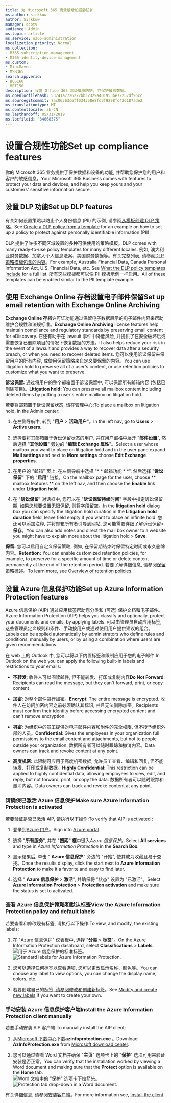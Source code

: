 ```yaml
---
title: 为 Microsoft 365 商业版增加威胁防护
ms.author: sirkkuw
author: Sirkkuw
manager: scotv
audience: Admin
ms.topic: article
ms.service: o365-administration
localization_priority: Normal
ms.collection:
- M365-subscription-management
- M365-identity-device-management
ms.custom:
- MiniMaven
- MSB365
search.appverid:
- BCS160
- MET150
description: 设置 Office 365 高级威胁防护, 并保护敏感数据。
ms.openlocfilehash: 53741a7726222bb32329a401953be72257df95cc
ms.sourcegitcommit: 7ac06563c6ff034358e8fd3f9298fc426187ade2
ms.translationtype: MT
ms.contentlocale: zh-CN
ms.lasthandoff: 05/31/2019
ms.locfileid: "34668375"
---
```

# <a name="set-up-compliance-features"></a><span data-ttu-id="5d5f9-103">设置合规性功能</span><span class="sxs-lookup"><span data-stu-id="5d5f9-103">Set up compliance features</span></span>

<span data-ttu-id="5d5f9-104">你的 Microsoft 365 业务提供了保护数据和设备的功能, 并帮助您保护您的用户和客户的敏感信息。</span><span class="sxs-lookup"><span data-stu-id="5d5f9-104">Your Microsoft 365 Business comes with features to protect your data and devices, and help you keep yours and your customers' sensitive information secure.</span></span>

## <a name="set-up-dlp-features"></a><span data-ttu-id="5d5f9-105">设置 DLP 功能</span><span class="sxs-lookup"><span data-stu-id="5d5f9-105">Set up DLP features</span></span>

<span data-ttu-id="5d5f9-106">有关如何设置策略以防止个人身份信息 (PII) 的示例, 请参阅[从模板创建 DLP 策略](https://support.office.com/article/59414438-99f5-488b-975c-5023f2254369)。</span><span class="sxs-lookup"><span data-stu-id="5d5f9-106">See [Create a DLP policy from a template](https://support.office.com/article/59414438-99f5-488b-975c-5023f2254369) for an example on how to set up a policy to protect against personally identifiable information (PII).</span></span> 
  
<span data-ttu-id="5d5f9-107">DLP 提供了许多不同区域设置的多种可供使用的策略模板。</span><span class="sxs-lookup"><span data-stu-id="5d5f9-107">DLP comes with many ready-to-use policy templates for many different locales.</span></span> <span data-ttu-id="5d5f9-108">例如, 澳大利亚财务数据、加拿大个人信息法案、美国财务数据等。有关完整列表, 请参阅[DLP 策略模板包含的内容](https://support.office.com/article/c2e588d3-8f4f-4937-a286-8c399f28953a)。</span><span class="sxs-lookup"><span data-stu-id="5d5f9-108">For example, Australia Financial Data, Canada Personal Information Act, U.S. Financial Data, etc. See [What the DLP policy templates include](https://support.office.com/article/c2e588d3-8f4f-4937-a286-8c399f28953a) for a full list.</span></span> <span data-ttu-id="5d5f9-109">所有这些模板都可以像 PII 模板示例一样启用。</span><span class="sxs-lookup"><span data-stu-id="5d5f9-109">All of these templates can be enabled similar to the PII template example.</span></span> 
  
## <a name="set-up-email-retention-with-exchange-online-archiving"></a><span data-ttu-id="5d5f9-110">使用 Exchange Online 存档设置电子邮件保留</span><span class="sxs-lookup"><span data-stu-id="5d5f9-110">Set up email retention with Exchange Online Archiving</span></span>

 <span data-ttu-id="5d5f9-111">**Exchange Online 存档**许可证功能通过保留电子数据展示的电子邮件内容来帮助维护合规性和法规标准。</span><span class="sxs-lookup"><span data-stu-id="5d5f9-111">**Exchange Online Archiving** license features help maintain compliance and regulatory standards by preserving email content for eDiscovery.</span></span> <span data-ttu-id="5d5f9-112">它还有助于在 lawsuit 事件中降低风险, 并提供了在安全破坏后或需要恢复已删除项目的情况下恢复数据的方法。</span><span class="sxs-lookup"><span data-stu-id="5d5f9-112">It also helps reduce your risk in the event of a lawsuit and provides a way to recover data after a security breach, or when you need to recover deleted items.</span></span> <span data-ttu-id="5d5f9-113">您可以使用诉讼保留来保留用户的所有内容, 或使用保留策略来自定义要保留的内容。</span><span class="sxs-lookup"><span data-stu-id="5d5f9-113">You can use litigation hold to preserve all of a user's content, or use retention policies to customize what you want to preserve.</span></span>
  
<span data-ttu-id="5d5f9-114">**诉讼保留:** 通过将用户的整个邮箱置于诉讼保留中, 可以保留所有邮箱内容 (包括已删除项目)。</span><span class="sxs-lookup"><span data-stu-id="5d5f9-114">**Litigation hold:** You can preserve all mailbox content including deleted items by putting a user's entire mailbox on litigation hold.</span></span> 
    
<span data-ttu-id="5d5f9-115">若要将邮箱置于诉讼保留状态, 请在管理中心:</span><span class="sxs-lookup"><span data-stu-id="5d5f9-115">To place a mailbox on litigation hold, in the Admin center:</span></span>
    
1. <span data-ttu-id="5d5f9-116">在左侧导航中, 转到 "**用户** \> **活动用户**"。</span><span class="sxs-lookup"><span data-stu-id="5d5f9-116">In the left nav, go to **Users** \> **Active users**.</span></span>
    
2. <span data-ttu-id="5d5f9-117">选择要将其邮箱置于诉讼保留状态的用户, 并在用户窗格中展开 "**邮件设置**", 然后选择 "**其他设置**" 旁边的 "**编辑 Exchange 属性**"。</span><span class="sxs-lookup"><span data-stu-id="5d5f9-117">Select a user whose mailbox you want to place on litigation hold and in the user pane expand **Mail settings** and next to **More settings** choose **Edit Exchange properties**.</span></span>
    
3. <span data-ttu-id="5d5f9-118">在用户的 "邮箱" 页上, 在左侧导航中选择 "\* \* 邮箱功能 \* \*", 然后选择 "**诉讼保留**" 下的 "**启用**" 链接。</span><span class="sxs-lookup"><span data-stu-id="5d5f9-118">On the mailbox page for the user, choose \*\* mailbox features \*\* on the left nav, and then choose the **Enable** link under **Litigation hold**.</span></span>
    
4. <span data-ttu-id="5d5f9-119">在 "**诉讼保留**" 对话框中, 您可以在 "**诉讼保留持续时间**" 字段中指定诉讼保留期, 如果您想要设置无限保留, 则将字段留空。</span><span class="sxs-lookup"><span data-stu-id="5d5f9-119">In the **litigation hold** dialog box you can specify the litigation hold duration in the **Litigation hold duration** field, leave field empty if you want to place an infinite hold.</span></span> <span data-ttu-id="5d5f9-120">您还可以添加注释, 并将邮箱所有者引导到网站, 您可能需要详细了解诉讼保留\> **保存**。</span><span class="sxs-lookup"><span data-stu-id="5d5f9-120">You can also add notes and direct the mail box owner to a website you might have to explain more about the litigation hold \> **Save**.</span></span>
    
<span data-ttu-id="5d5f9-121">**保留:** 您可以启用自定义保留策略, 例如, 在保留期结束时保留特定时间或永久删除内容。</span><span class="sxs-lookup"><span data-stu-id="5d5f9-121">**Retention:** You can enable customized retention policies, for example, to preserve for a specific amount of time or delete content permanently at the end of the retention period.</span></span> <span data-ttu-id="5d5f9-122">若要了解详细信息, 请参阅[保留策略概述](https://support.office.com/article/5e377752-700d-4870-9b6d-12bfc12d2423)。</span><span class="sxs-lookup"><span data-stu-id="5d5f9-122">To learn more, see [Overview of retention policies](https://support.office.com/article/5e377752-700d-4870-9b6d-12bfc12d2423).</span></span>

## <a name="set-up-azure-information-protection-features"></a><span data-ttu-id="5d5f9-123">设置 Azure 信息保护功能</span><span class="sxs-lookup"><span data-stu-id="5d5f9-123">Set up Azure Information Protection features</span></span>

<span data-ttu-id="5d5f9-124">Azure 信息保护 (AIP) 通过应用标签帮助您分类和 (可选) 保护文档和电子邮件。</span><span class="sxs-lookup"><span data-stu-id="5d5f9-124">Azure Information Protection (AIP) helps you classify and optionally, protect your documents and emails, by applying labels.</span></span> <span data-ttu-id="5d5f9-125">可以由管理员自动应用标签, 这些管理员定义规则和条件、手动按用户或通过使用用户提供建议的组合。</span><span class="sxs-lookup"><span data-stu-id="5d5f9-125">Labels can be applied automatically by administrators who define rules and conditions, manually by users, or by using a combination where users are given recommendations.</span></span>

<span data-ttu-id="5d5f9-126">在 web 上的 Outlook 中, 您可以将以下内置标签和限制应用于您的电子邮件:</span><span class="sxs-lookup"><span data-stu-id="5d5f9-126">In Outlook on the web you can apply the following built-in labels and restrictions to your emails:</span></span>
  
- <span data-ttu-id="5d5f9-127">**不转发**: 收件人可以阅读邮件, 但不能转发、打印或复制内容</span><span class="sxs-lookup"><span data-stu-id="5d5f9-127">**Do Not Forward**: Recipients can read the message, but they can't forward, print, or copy content</span></span>
    
- <span data-ttu-id="5d5f9-128">**加密**: 对整个邮件进行加密。</span><span class="sxs-lookup"><span data-stu-id="5d5f9-128">**Encrypt**: The entire message is encrypted.</span></span> <span data-ttu-id="5d5f9-129">收件人在访问加密内容之前必须确认其标识, 并且无法删除加密。</span><span class="sxs-lookup"><span data-stu-id="5d5f9-129">Recipients must confirm their identity before accessing encrypted content and can't remove encryption.</span></span>
    
- <span data-ttu-id="5d5f9-130">**机密**: 为组织中的员工提供对电子邮件内容和附件的完全权限, 但不授予组织外部的人员。</span><span class="sxs-lookup"><span data-stu-id="5d5f9-130">**Confidential**: Gives the employees in your organization full permissions to the email content and attachments, but not to people outside your organization.</span></span> <span data-ttu-id="5d5f9-131">数据所有者可以随时跟踪和撤消内容。</span><span class="sxs-lookup"><span data-stu-id="5d5f9-131">Data owners can track and revoke content at any point.</span></span>
    
- <span data-ttu-id="5d5f9-132">**高度机密**: 此限制可应用于高度机密数据, 允许员工查看、编辑和回复, 但不能转发、打印或复制数据。</span><span class="sxs-lookup"><span data-stu-id="5d5f9-132">**Highly Confidential**: This restriction can be applied to highly confidential data, allowing employees to view, edit, and reply, but not forward, print, or copy the data.</span></span> <span data-ttu-id="5d5f9-133">数据所有者可以随时跟踪和撤消内容。</span><span class="sxs-lookup"><span data-stu-id="5d5f9-133">Data owners can track and revoke content at any point.</span></span>

### <a name="make-sure-azure-information-protection-is-activated"></a><span data-ttu-id="5d5f9-134">请确保已激活 Azure 信息保护</span><span class="sxs-lookup"><span data-stu-id="5d5f9-134">Make sure Azure Information Protection is activated</span></span>

<span data-ttu-id="5d5f9-135">若要验证是否已激活 AIP, 请执行以下操作:</span><span class="sxs-lookup"><span data-stu-id="5d5f9-135">To verify that AIP is activated :</span></span>

1. <span data-ttu-id="5d5f9-136">登录到[Azure 门户](https://portal.azure.com/)。</span><span class="sxs-lookup"><span data-stu-id="5d5f9-136">Sign into [Azure portal](https://portal.azure.com/).</span></span>

2. <span data-ttu-id="5d5f9-137">选择 "**所有服务**", 并在 "**搜索" 框**中键入*Azure 信息保护*。</span><span class="sxs-lookup"><span data-stu-id="5d5f9-137">Select **All services** and type in *Azure Information Protection* in the **Search Box**.</span></span>

3. <span data-ttu-id="5d5f9-138">显示结果后, 单击 " **Azure 信息保护**" 旁边的 "开始", 使其成为收藏且易于查找。</span><span class="sxs-lookup"><span data-stu-id="5d5f9-138">Once the results display, click the start next to **Azure Information Protection** to make it a favorite and easy to find later.</span></span>

4. <span data-ttu-id="5d5f9-139">选择 " **Azure 信息保护** \> **激活**", 并确保将 "状态" 设置为 "已激活"。</span><span class="sxs-lookup"><span data-stu-id="5d5f9-139">Select **Azure Information Protection** \> **Protection activation** and make sure the status is set to activated.</span></span> 

### <a name="view-the-azure-information-protection-policy-and-default-labels"></a><span data-ttu-id="5d5f9-140">查看 Azure 信息保护策略和默认标签</span><span class="sxs-lookup"><span data-stu-id="5d5f9-140">View the Azure Information Protection policy and default labels</span></span> 

<span data-ttu-id="5d5f9-141">若要查看和修改现有标签, 请执行以下操作:</span><span class="sxs-lookup"><span data-stu-id="5d5f9-141">To view, and modify, the existing labels:</span></span>

1. <span data-ttu-id="5d5f9-142">在 "Azure 信息保护" 仪表板中, 选择 "**分类** \> **标签**"。</span><span class="sxs-lookup"><span data-stu-id="5d5f9-142">On the Azure Information Protection dashboard, select **Classifications** \> **Labels**.</span></span> <br/><span data-ttu-id="5d5f9-143">![用于 Azure 信息保护的标准标签。](media/AIPLabels.png)</span><span class="sxs-lookup"><span data-stu-id="5d5f9-143">![Standard labels for Azure Information Protection.](media/AIPLabels.png)</span></span>

2. <span data-ttu-id="5d5f9-144">您可以选择任何标签以查看选项, 您可以更改显示名称、颜色等。</span><span class="sxs-lookup"><span data-stu-id="5d5f9-144">You can choose any label to view options, you can change the display name, colors, etc.</span></span>
 
3. <span data-ttu-id="5d5f9-145">若要创建自己的[标签, 请参阅修改和创建新标签](https://docs.microsoft.com/azure/information-protection/infoprotect-tutorial-step2)。</span><span class="sxs-lookup"><span data-stu-id="5d5f9-145">See  [Modify and create new labels](https://docs.microsoft.com/azure/information-protection/infoprotect-tutorial-step2) if you want to create your own.</span></span> 

### <a name="install-the-azure-information-protection-client-manually"></a><span data-ttu-id="5d5f9-146">手动安装 Azure 信息保护客户端</span><span class="sxs-lookup"><span data-stu-id="5d5f9-146">Install the Azure Information Protection client manually</span></span>

<span data-ttu-id="5d5f9-147">若要手动安装 AIP 客户端:</span><span class="sxs-lookup"><span data-stu-id="5d5f9-147">To manually install the AIP client:</span></span>

1. <span data-ttu-id="5d5f9-148">从[Microsoft 下载中心](https://www.microsoft.com/download/details.aspx?id=53018)下载**azinfoprotection.exe** 。</span><span class="sxs-lookup"><span data-stu-id="5d5f9-148">Download **AzInfoProtection.exe** from [Microsoft download center](https://www.microsoft.com/download/details.aspx?id=53018).</span></span>
 
2. <span data-ttu-id="5d5f9-149">您可以通过查看 Word 文档并确保 "**主页**" 选项卡上的 "**保护**" 选项可用来验证安装是否正常。</span><span class="sxs-lookup"><span data-stu-id="5d5f9-149">You can verify that the installation worked by viewing a Word document and making sure that the **Protect** option is available on the **Home** tab.</span></span> <br/><span data-ttu-id="5d5f9-150">![Word 文档中的 "保护" 选项卡下拉箭头。](media/Word_Protect.png)</span><span class="sxs-lookup"><span data-stu-id="5d5f9-150">![Protection tab drop-down in a Word document.](media/Word_Protect.png)</span></span>

<span data-ttu-id="5d5f9-151">有关详细信息, 请参阅[安装客户端](https://docs.microsoft.com/azure/information-protection/infoprotect-tutorial-step3)。</span><span class="sxs-lookup"><span data-stu-id="5d5f9-151">For more information see, [Install the client](https://docs.microsoft.com/azure/information-protection/infoprotect-tutorial-step3).</span></span>
